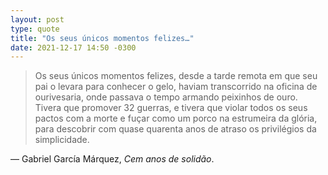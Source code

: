 ```yaml
---
layout: post
type: quote
title: "Os seus únicos momentos felizes…"
date: 2021-12-17 14:50 -0300
---
```

>Os seus únicos momentos felizes, desde a tarde remota em que seu pai o levara para conhecer o gelo, haviam transcorrido na oficina de ourivesaria, onde passava o tempo armando peixinhos de ouro. Tivera que promover 32 guerras, e tivera que violar todos os seus pactos com a morte e fuçar como um porco na estrumeira da glória, para descobrir com quase quarenta anos de atraso os privilégios da simplicidade.

— Gabriel García Márquez, _Cem anos de solidão_.